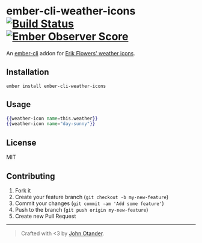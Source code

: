 # ember-cli-weather-icons [![Build Status](https://travis-ci.org/johnotander/ember-cli-weather-icons.svg?branch=master)](https://travis-ci.org/johnotander/ember-cli-weather-icons) [![Ember Observer Score](http://emberobserver.com/badges/ember-cli-weather-icons.svg)](http://emberobserver.com/addons/ember-cli-weather-icons)

An [ember-cli](http://ember-cli.com) addon for [Erik Flowers' weather icons](https://github.com/erikflowers/weather-icons).

## Installation

```
ember install ember-cli-weather-icons
```

## Usage

```hbs
{{weather-icon name=this.weather}}
{{weather-icon name="day-sunny"}}
```

## License

MIT

## Contributing

1. Fork it
2. Create your feature branch (`git checkout -b my-new-feature`)
3. Commit your changes (`git commit -am 'Add some feature'`)
4. Push to the branch (`git push origin my-new-feature`)
5. Create new Pull Request

***

> Crafted with <3 by [John Otander](http://johnotander.com).
